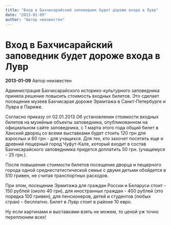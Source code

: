 ```yaml
---
title: "Вход в Бахчисарайский заповедник будет дороже входа в Лувр"
date: "2013-01-09"
author: "Автор неизвестен"
---
```


# Вход в Бахчисарайский заповедник будет дороже входа в Лувр

**2013-01-09** Автор неизвестен

Администрация Бахчисарайского историко-культурного заповедника приняла решение повысить стоимость входных билетов. Это сделает посещение музеев Бахчисарая дороже Эрмитажа в Санкт-Петербурге и Лувра в Париже.

Согласно приказу от 02.01.2013 Об установлении стоимости входных билетов на музейные объекты заповедника, опубликованном на официальном сайте заповедника, с 1 марта этого года общий билет в Ханский дворец со всеми выставками будет стоить 120 грн для взрослых и 60 грн - для учащихся. Для тех, кто захочет посетить еще и древний пещерный город Чуфут-Кале, который входит в состав Бахчисарайского заповедниика придется доплатить 50 грн. (учащемуся - 25 грн.).

После повышения стоимости билетов посещение дворца и пещерного города одной среднестатистической семье с двумя детьми обойдется в 510 гривен, не считая транспортных расходов.

При этом, посещение Эрмитажа для граждан России и Беларуси стоит - 150 рублей (около 40 грн), для иностранных граждан - 400 рублей (это порядка 100 гривен), для пенсионеров, детей и студентов (любых стран) – бесплатно. Билет в Лувр стоит в районе 10 евро.

Ну если картинами и выставками взять не можем, то ценой уж точно переплюнем всех!